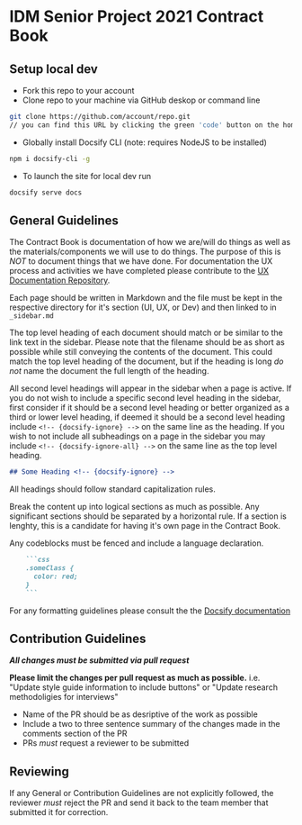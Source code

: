 # IDM Senior Project 2021 Contract Book

## Setup local dev

- Fork this repo to your account
- Clone repo to your machine via GitHub deskop or command line

```bash
git clone https://github.com/account/repo.git
// you can find this URL by clicking the green 'code' button on the homepage of your repo
```

- Globally install Docsify CLI (note: requires NodeJS to be installed)

```bash
npm i docsify-cli -g
```

- To launch the site for local dev run

```bash
docsify serve docs
```

## General Guidelines

The Contract Book is documentation of how we are/will do things as well as the materials/components we will use to do things. The purpose of this is *NOT* to document things that we have done. For documentation the UX process and activities we have completed please contribute to the [UX Documentation Repository](https://github.com/IDM-SP-2021/ux-documentation).

Each page should be written in Markdown and the file must be kept in the respective directory for it's section (UI, UX, or Dev) and then linked to in `_sidebar.md`

The top level heading of each document should match or be similar to the link text in the sidebar. Please note that the filename should be as short as possible while still conveying the contents of the document. This could match the top level heading of the document, but if the heading is long *do not* name the document the full length of the heading.

All second level headings will appear in the sidebar when a page is active. If you do not wish to include a specific second level heading in the sidebar, first consider if it should be a second level heading or better organized as a third or lower level heading, if deemed it should be a second level heading include `<!-- {docsify-ignore} -->` on the same line as the heading. If you wish to not include all subheadings on a page in the sidebar you may include `<!-- {docsify-ignore-all} -->` on the same line as the top level heading.

```markdown
## Some Heading <!-- {docsify-ignore} -->
```

All headings should follow standard capitalization rules.

Break the content up into logical sections as much as possible. Any significant sections should be separated by a horizontal rule. If a section is lenghty, this is a candidate for having it's own page in the Contract Book.

Any codeblocks must be fenced and include a language declaration.

```markdown
    ```css
    .someClass {
      color: red;
    }
    ```
```

For any formatting guidelines please consult the the [Docsify documentation](https://docsify.js.org/#/)

## Contribution Guidelines

***All changes must be submitted via pull request***

**Please limit the changes per pull request as much as possible.**
  i.e. "Update style guide information to include buttons" or "Update research methodoligies for interviews"

- Name of the PR should be as desriptive of the work as possible
- Include a two to three sentence summary of the changes made in the comments section of the PR
- PRs *must* request a reviewer to be submitted

## Reviewing

If any General or Contribution Guidelines are not explicitly followed, the reviewer *must* reject the PR and send it back to the team member that submitted it for correction.
